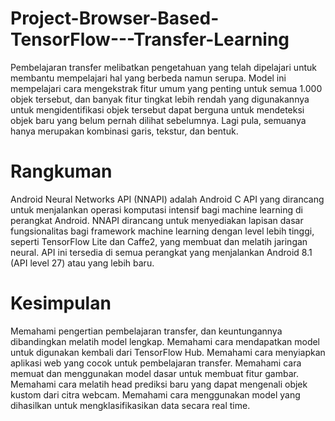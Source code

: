 # Project-Browser-Based-TensorFlow---Transfer-Learning
Pembelajaran transfer melibatkan pengetahuan yang telah dipelajari untuk membantu mempelajari hal yang berbeda namun serupa. Model ini mempelajari cara mengekstrak fitur umum yang penting untuk semua 1.000 objek tersebut, dan banyak fitur tingkat lebih rendah yang digunakannya untuk mengidentifikasi objek tersebut dapat berguna untuk mendeteksi objek baru yang belum pernah dilihat sebelumnya. Lagi pula, semuanya hanya merupakan kombinasi garis, tekstur, dan bentuk.

# Rangkuman 
Android Neural Networks API (NNAPI) adalah Android C API yang dirancang untuk menjalankan operasi komputasi intensif bagi machine learning di perangkat Android. NNAPI dirancang untuk menyediakan lapisan dasar fungsionalitas bagi framework machine learning dengan level lebih tinggi, seperti TensorFlow Lite dan Caffe2, yang membuat dan melatih jaringan neural. API ini tersedia di semua perangkat yang menjalankan Android 8.1 (API level 27) atau yang lebih baru.

# Kesimpulan
Memahami pengertian pembelajaran transfer, dan keuntungannya dibandingkan melatih model lengkap.
Memahami cara mendapatkan model untuk digunakan kembali dari TensorFlow Hub.
Memahami cara menyiapkan aplikasi web yang cocok untuk pembelajaran transfer.
Memahami cara memuat dan menggunakan model dasar untuk membuat fitur gambar.
Memahami cara melatih head prediksi baru yang dapat mengenali objek kustom dari citra webcam.
Memahami cara menggunakan model yang dihasilkan untuk mengklasifikasikan data secara real time.
